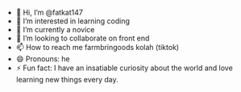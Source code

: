 - 👋 Hi, I’m @fatkat147
- 👀 I’m interested in learning coding 
- 🌱 I’m currently a novice
- 💞️ I’m looking to collaborate on front end
- 📫 How to reach me farmbringoods kolah (tiktok)
- 😄 Pronouns: he
- ⚡ Fun fact:  I have an insatiable curiosity about the world and love learning new things every day.

<!---
fatkat147/fatkat147 is a ✨ special ✨ repository because its `README.md` (this file) appears on your GitHub profile.
You can click the Preview link to take a look at your changes.
--->
